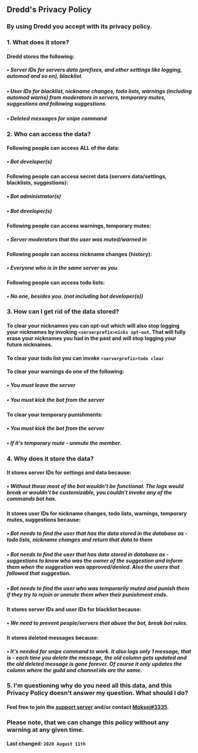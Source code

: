 ## Dredd's Privacy Policy

### By using Dredd you accept with its privacy policy. 

### 1. What does it store?
#### Dredd stores the following: 
##### • Server IDs for servers data (prefixes, and other settings like logging, automod and so on), blacklist.
##### • User IDs for blacklist, nickname changes, todo lists, warnings (including automod warns) from moderators in servers, temporary mutes, suggestions and following suggestions.
##### • Deleted messages for snipe command

### 2. Who can access the data?
#### Following people can access ALL of the data:
##### • Bot developer(s)
#### Following people can access secret data (servers data/settings, blacklists, suggestions):
##### • Bot administrator(s)
##### • Bot developer(s)
#### Following people can access warnings, temporary mutes:
##### • Server moderators that the user was muted/warned in
#### Following people can access nickname changes (history):
##### • Everyone who is in the same server as you
#### Following people can access todo lists:
##### • No one, besides you. (not including bot developer(s))

### 3. How can I get rid of the data stored?
#### To clear your nicknames you can opt-out which will also stop logging your nicknames by invoking `<serverprefix>nicks opt-out`. That will fully erase your nicknames you had in the past and will stop logging your future nicknames.
#### To clear your todo list you can invoke `<serverprefix>todo clear`
#### To clear your warnings do one of the following:
##### • You must leave the server
##### • You must kick the bot from the server
#### To clear your temporary punishments:
##### • You must kick the bot from the server
##### • If it's temporary mute - unmute the member.

### 4. Why does it store the data?
#### It stores server IDs for settings and data because:
##### • Without those most of the bot wouldn't be functional. The logs would break or wouldn't be customizable, you couldn't invoke any of the commands bot has.
#### It stores user IDs for nickname changes, todo lists, warnings, temporary mutes, suggestions because:
##### • Bot needs to find the user that has the data stored in the database as - todo lists, nickname changes and return that data to them
##### • Bot needs to find the user that has data stored in database as - suggestions to know who was the owner of the suggestion and inform them when the suggestion was approved/denied. Also the users that followed that suggestion.
##### • Bot needs to find the user who was temporarily muted and punish them if they try to rejoin or unmute them when their punishment ends.
#### It stores server IDs and user IDs for blacklist because:
##### • We need to prevent people/servers that abuse the bot, break bot rules.
#### It stores deleted messages because:
##### • It's needed for snipe command to work. It also logs only 1 message, that is - each time you delete the message, the old column gets updated and the old deleted message is gone forever. Of course it only updates the column where the guild and channel ids are the same.

### 5. I'm questioning why do you need all this data, and this Privacy Policy doesn't answer my question. What should I do?
#### Feel free to join the [support server](https://discord.gg/f3MaASW) and/or contact [Moksej#3335](https://discord.com/users/345457928972533773).

### Please note, that we can change this policy without any warning at any given time.
#### **Last changed:** `2020 August 11th`
